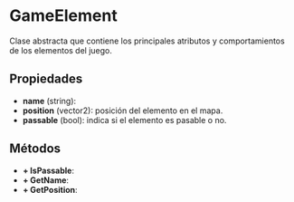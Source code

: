 # GameElement

Clase abstracta que contiene los principales atributos y comportamientos de los elementos del juego.

## Propiedades

- **name** (string):
- **position** (vector2): posición del elemento en el mapa.
- **passable** (bool): indica si el elemento es pasable o no.

## Métodos

- **+ IsPassable**:
- **+ GetName**:
- **+ GetPosition**:
